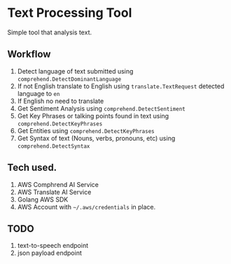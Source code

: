 # Text Processing Tool

Simple tool that analysis text.

## Workflow

1. Detect language of text submitted using `comprehend.DetectDominantLanguage`
2. If not English translate to English using `translate.TextRequest` detected language to `en`
3. If English no need to translate
4. Get Sentiment Analysis using `comprehend.DetectSentiment` 
5. Get Key Phrases or talking points found in text using `comprehend.DetectKeyPhrases`
6. Get Entities using `comprehend.DetectKeyPhrases`
7. Get Syntax of text (Nouns, verbs, pronouns, etc) using `comprehend.DetectSyntax`

## Tech used.

1. AWS Comphrend AI Service
2. AWS Translate AI Service
3. Golang AWS SDK
4. AWS Account with `~/.aws/credentials` in place.

## TODO

1. text-to-speech endpoint
2. json payload endpoint